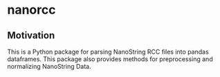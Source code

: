 # nanorcc
## Motivation
This is a Python package for parsing NanoString RCC files into pandas dataframes. 
This package also provides methods for preprocessing and normalizing NanoString Data.